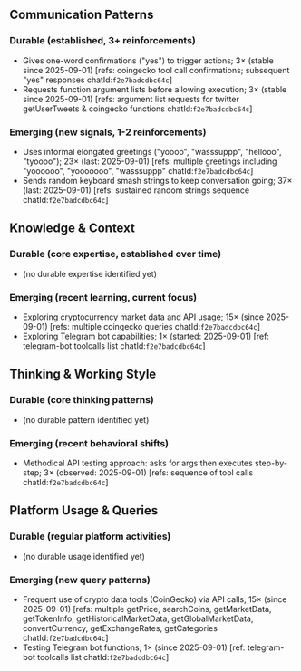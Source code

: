 ## Communication Patterns
### Durable (established, 3+ reinforcements)
- Gives one-word confirmations ("yes") to trigger actions; 3× (stable since 2025-09-01) [refs: coingecko tool call confirmations; subsequent "yes" responses chatId:`f2e7badcdbc64c`]
- Requests function argument lists before allowing execution; 3× (stable since 2025-09-01) [refs: argument list requests for twitter getUserTweets & coingecko functions chatId:`f2e7badcdbc64c`]

### Emerging (new signals, 1-2 reinforcements)
- Uses informal elongated greetings ("yoooo", "wasssuppp", "hellooo", "tyoooo"); 23× (last: 2025-09-01) [refs: multiple greetings including "yoooooo", "yooooooo", "wasssuppp" chatId:`f2e7badcdbc64c`]
- Sends random keyboard smash strings to keep conversation going; 37× (last: 2025-09-01) [refs: sustained random strings sequence chatId:`f2e7badcdbc64c`]

## Knowledge & Context
### Durable (core expertise, established over time)
- (no durable expertise identified yet)

### Emerging (recent learning, current focus)
- Exploring cryptocurrency market data and API usage; 15× (since 2025-09-01) [refs: multiple coingecko queries chatId:`f2e7badcdbc64c`]
- Exploring Telegram bot capabilities; 1× (started: 2025-09-01) [ref: telegram-bot toolcalls list chatId:`f2e7badcdbc64c`]

## Thinking & Working Style
### Durable (core thinking patterns)
- (no durable pattern identified yet)

### Emerging (recent behavioral shifts)
- Methodical API testing approach: asks for args then executes step-by-step; 3× (observed: 2025-09-01) [refs: sequence of tool calls chatId:`f2e7badcdbc64c`]

## Platform Usage & Queries
### Durable (regular platform activities)
- (no durable usage identified yet)

### Emerging (new query patterns)
- Frequent use of crypto data tools (CoinGecko) via API calls; 15× (since 2025-09-01) [refs: multiple getPrice, searchCoins, getMarketData, getTokenInfo, getHistoricalMarketData, getGlobalMarketData, convertCurrency, getExchangeRates, getCategories chatId:`f2e7badcdbc64c`]
- Testing Telegram bot functions; 1× (since 2025-09-01) [ref: telegram-bot toolcalls list chatId:`f2e7badcdbc64c`]